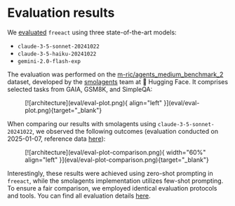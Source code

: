 # Evaluation results

We [evaluated](https://github.com/gradion-ai/freeact/tree/main/evaluation) `freeact` using three state-of-the-art models:

- `claude-3-5-sonnet-20241022`
- `claude-3-5-haiku-20241022`
- `gemini-2.0-flash-exp`

The evaluation was performed on the [m-ric/agents_medium_benchmark_2](https://huggingface.co/datasets/m-ric/agents_medium_benchmark_2) dataset, developed by the [smolagents](https://github.com/huggingface/smolagents) team at 🤗 Hugging Face. It comprises selected tasks from GAIA, GSM8K, and SimpleQA:

<figure markdown>
  [![architecture](eval/eval-plot.png){ align="left" }](eval/eval-plot.png){target="_blank"}
</figure>


When comparing our results with smolagents using `claude-3-5-sonnet-20241022`, we observed the following outcomes (evaluation conducted on 2025-01-07, reference data [here](https://github.com/huggingface/smolagents/blob/c22fedaee17b8b966e86dc53251f210788ae5c19/examples/benchmark.ipynb)):

<figure markdown>
  [![architecture](eval/eval-plot-comparison.png){ width="60%" align="left" }](eval/eval-plot-comparison.png){target="_blank"}
</figure>

Interestingly, these results were achieved using zero-shot prompting in `freeact`, while the smolagents implementation utilizes few-shot prompting. To ensure a fair comparison, we employed identical evaluation protocols and tools. You can find all evaluation details [here](https://github.com/gradion-ai/freeact/tree/main/evaluation).
